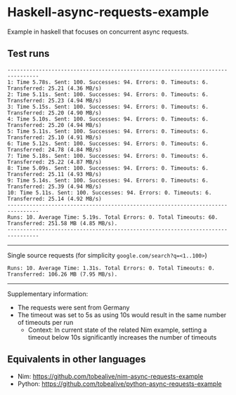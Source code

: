 # Haskell-async-requests-example

Example in haskell that focuses on concurrent async requests.

## Test runs

```
--------------------------------------------------------------------------------
1: Time 5.78s. Sent: 100. Successes: 94. Errors: 0. Timeouts: 6. Transferred: 25.21 (4.36 MB/s)
2: Time 5.11s. Sent: 100. Successes: 94. Errors: 0. Timeouts: 6. Transferred: 25.23 (4.94 MB/s)
3: Time 5.15s. Sent: 100. Successes: 94. Errors: 0. Timeouts: 6. Transferred: 25.20 (4.90 MB/s)
4: Time 5.10s. Sent: 100. Successes: 94. Errors: 0. Timeouts: 6. Transferred: 25.20 (4.94 MB/s)
5: Time 5.11s. Sent: 100. Successes: 94. Errors: 0. Timeouts: 6. Transferred: 25.10 (4.91 MB/s)
6: Time 5.12s. Sent: 100. Successes: 94. Errors: 0. Timeouts: 6. Transferred: 24.78 (4.84 MB/s)
7: Time 5.18s. Sent: 100. Successes: 94. Errors: 0. Timeouts: 6. Transferred: 25.22 (4.87 MB/s)
8: Time 5.09s. Sent: 100. Successes: 94. Errors: 0. Timeouts: 6. Transferred: 25.11 (4.93 MB/s)
9: Time 5.14s. Sent: 100. Successes: 94. Errors: 0. Timeouts: 6. Transferred: 25.39 (4.94 MB/s)
10: Time 5.11s. Sent: 100. Successes: 94. Errors: 0. Timeouts: 6. Transferred: 25.14 (4.92 MB/s)
--------------------------------------------------------------------------------
Runs: 10. Average Time: 5.19s. Total Errors: 0. Total Timeouts: 60. Transferred: 251.58 MB (4.85 MB/s).
--------------------------------------------------------------------------------
```

---

Single source requests (for simplicity `google.com/search?q=<1..100>`)

```
Runs: 10. Average Time: 1.31s. Total Errors: 0. Total Timeouts: 0. Transferred: 106.26 MB (7.95 MB/s).
```

---

Supplementary information:

- The requests were sent from Germany
- The timeout was set to 5s as using 10s would result in the same number of timeouts per run
  - Context: In current state of the related Nim example, setting a timeout below 10s significantly increases the number of timeouts

## Equivalents in other languages

- Nim: https://github.com/tobealive/nim-async-requests-example
- Python: https://github.com/tobealive/python-async-requests-example

